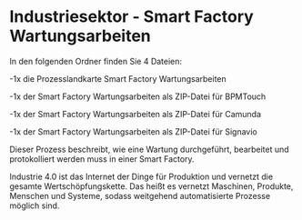# Industriesektor - Smart Factory Wartungsarbeiten

In den folgenden Ordner finden Sie 4 Dateien:

  -1x die Prozesslandkarte Smart Factory Wartungsarbeiten


  -1x der Smart Factory Wartungsarbeiten als ZIP-Datei für BPMTouch


  -1x der Smart Factory Wartungsarbeiten als ZIP-Datei für Camunda


  -1x der Smart Factory Wartungsarbeiten als ZIP-Datei für Signavio



Dieser Prozess beschreibt, wie eine Wartung durchgeführt, bearbeitet und protokolliert werden muss in einer Smart Factory. 

Industrie 4.0 ist das Internet der Dinge für Produktion und vernetzt die gesamte Wertschöpfungskette. Das heißt es vernetzt Maschinen, Produkte, Menschen und Systeme, sodass weitgehend automatisierte Prozesse möglich sind.
